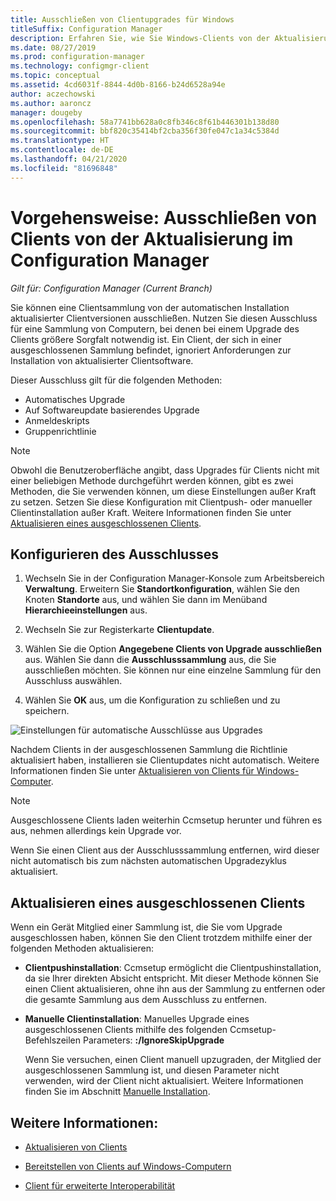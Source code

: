 ```yaml
---
title: Ausschließen von Clientupgrades für Windows
titleSuffix: Configuration Manager
description: Erfahren Sie, wie Sie Windows-Clients von der Aktualisierung im Configuration Manager ausschließen.
ms.date: 08/27/2019
ms.prod: configuration-manager
ms.technology: configmgr-client
ms.topic: conceptual
ms.assetid: 4cd6031f-8844-4d0b-8166-b24d6528a94e
author: aczechowski
ms.author: aaroncz
manager: dougeby
ms.openlocfilehash: 58a7741bb628a0c8fb346c8f61b446301b138d80
ms.sourcegitcommit: bbf820c35414bf2cba356f30fe047c1a34c5384d
ms.translationtype: HT
ms.contentlocale: de-DE
ms.lasthandoff: 04/21/2020
ms.locfileid: "81696848"
---
```

# <a name="how-to-exclude-clients-from-upgrade-in-configuration-manager"></a>Vorgehensweise: Ausschließen von Clients von der Aktualisierung im Configuration Manager

*Gilt für: Configuration Manager (Current Branch)*

Sie können eine Clientsammlung von der automatischen Installation aktualisierter Clientversionen ausschließen. Nutzen Sie diesen Ausschluss für eine Sammlung von Computern, bei denen bei einem Upgrade des Clients größere Sorgfalt notwendig ist. Ein Client, der sich in einer ausgeschlossenen Sammlung befindet, ignoriert Anforderungen zur Installation von aktualisierter Clientsoftware.

Dieser Ausschluss gilt für die folgenden Methoden:

- Automatisches Upgrade
- Auf Softwareupdate basierendes Upgrade
- Anmeldeskripts
- Gruppenrichtlinie

> [!NOTE]
> Obwohl die Benutzeroberfläche angibt, dass Upgrades für Clients nicht mit einer beliebigen Methode durchgeführt werden können, gibt es zwei Methoden, die Sie verwenden können, um diese Einstellungen außer Kraft zu setzen. Setzen Sie diese Konfiguration mit Clientpush- oder manueller Clientinstallation außer Kraft. Weitere Informationen finden Sie unter [Aktualisieren eines ausgeschlossenen Clients](#bkmk_override).

## <a name="configure-exclusion"></a><a name="bkmk_exclude"></a> Konfigurieren des Ausschlusses

1. Wechseln Sie in der Configuration Manager-Konsole zum Arbeitsbereich **Verwaltung**. Erweitern Sie **Standortkonfiguration**, wählen Sie den Knoten **Standorte** aus, und wählen Sie dann im Menüband **Hierarchieeinstellungen** aus.

2. Wechseln Sie zur Registerkarte **Clientupdate**.

3. Wählen Sie die Option **Angegebene Clients von Upgrade ausschließen**  aus. Wählen Sie dann die **Ausschlusssammlung** aus, die Sie ausschließen möchten. Sie können nur eine einzelne Sammlung für den Ausschluss auswählen.

4. Wählen Sie **OK** aus, um die Konfiguration zu schließen und zu speichern.

![Einstellungen für automatische Ausschlüsse aus Upgrades](media/automatic_upgrade_exclusion.png)

Nachdem Clients in der ausgeschlossenen Sammlung die Richtlinie aktualisiert haben, installieren sie Clientupdates nicht automatisch. Weitere Informationen finden Sie unter [Aktualisieren von Clients für Windows-Computer](upgrade-clients-for-windows-computers.md).

> [!NOTE]
> Ausgeschlossene Clients laden weiterhin Ccmsetup herunter und führen es aus, nehmen allerdings kein Upgrade vor.

Wenn Sie einen Client aus der Ausschlusssammlung entfernen, wird dieser nicht automatisch bis zum nächsten automatischen Upgradezyklus aktualisiert.

## <a name="how-to-upgrade-an-excluded-client"></a><a name="bkmk_override"></a> Aktualisieren eines ausgeschlossenen Clients

Wenn ein Gerät Mitglied einer Sammlung ist, die Sie vom Upgrade ausgeschlossen haben, können Sie den Client trotzdem mithilfe einer der folgenden Methoden aktualisieren:

- **Clientpushinstallation**: Ccmsetup ermöglicht die Clientpushinstallation, da sie Ihrer direkten Absicht entspricht. Mit dieser Methode können Sie einen Client aktualisieren, ohne ihn aus der Sammlung zu entfernen oder die gesamte Sammlung aus dem Ausschluss zu entfernen.

- **Manuelle Clientinstallation**: Manuelles Upgrade eines ausgeschlossenen Clients mithilfe des folgenden Ccmsetup-Befehlszeilen Parameters: **:/IgnoreSkipUpgrade**

    Wenn Sie versuchen, einen Client manuell upzugraden, der Mitglied der ausgeschlossenen Sammlung ist, und diesen Parameter nicht verwenden, wird der Client nicht aktualisiert. Weitere Informationen finden Sie im Abschnitt [Manuelle Installation](../../deploy/deploy-clients-to-windows-computers.md#BKMK_Manual).

## <a name="see-also"></a>Weitere Informationen:

- [Aktualisieren von Clients](upgrade-clients.md)

- [Bereitstellen von Clients auf Windows-Computern](../../deploy/deploy-clients-to-windows-computers.md)

- [Client für erweiterte Interoperabilität](../../../understand/interoperability-client.md)
